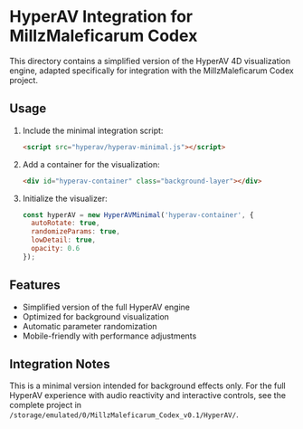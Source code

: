 # HyperAV Integration for MillzMaleficarum Codex

This directory contains a simplified version of the HyperAV 4D visualization engine,
adapted specifically for integration with the MillzMaleficarum Codex project.

## Usage

1. Include the minimal integration script:
   ```html
   <script src="hyperav/hyperav-minimal.js"></script>
   ```

2. Add a container for the visualization:
   ```html
   <div id="hyperav-container" class="background-layer"></div>
   ```

3. Initialize the visualizer:
   ```javascript
   const hyperAV = new HyperAVMinimal('hyperav-container', {
     autoRotate: true,
     randomizeParams: true,
     lowDetail: true,
     opacity: 0.6
   });
   ```

## Features

- Simplified version of the full HyperAV engine
- Optimized for background visualization
- Automatic parameter randomization
- Mobile-friendly with performance adjustments

## Integration Notes

This is a minimal version intended for background effects only. For the full 
HyperAV experience with audio reactivity and interactive controls, see the 
complete project in `/storage/emulated/0/MillzMaleficarum_Codex_v0.1/HyperAV/`.
